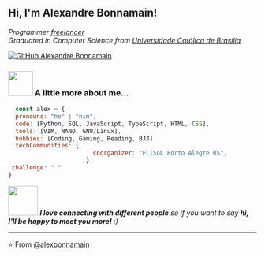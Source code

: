 
<h2> Hi, I'm Alexandre Bonnamain!</h2>
<p><em>Programmer <a href="xxxxx">freelancer</a><br />
Graduated in Computer Science from <a href="https://www.anhanguera.com/">Universidade Católica de Brasília</a><br />
</p> </em>

[![GitHub Alexandre Bonnamain](https://img.shields.io/github/followers/alexbonnamain?label=follow&style=social)](https://github.com/alexbonnamain)

### <img src="https://media.giphy.com/media/VgCDAzcKvsR6OM0uWg/giphy.gif" width="50"> A little more about me...  

```javascript
  const alex = {
  pronouns: "he" | "him",
  code: [Python, SQL, JavaScript, TypeScript, HTML, CSS],
  tools: [VIM, NANO, GNU/Linux],
  hobbies: [Coding, Gaming, Reading, BJJ]
  techCommunities: {
                        coorganizer: "FLISoL Porto Alegre RS",
                      },
 challenge: " "
}
```

<img src="https://media.giphy.com/media/LnQjpWaON8nhr21vNW/giphy.gif" width="60"> <em><b>I love connecting with different people</b> so if you want to say <b>hi, I'll be happy to meet you more!</b> :)</em>

---

⭐️ From [@alexbonnamain](https://github.com/alexbonnamain)
